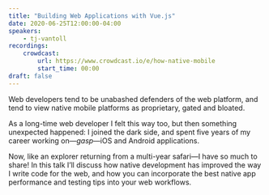 ```yaml
---
title: "Building Web Applications with Vue.js"
date: 2020-06-25T12:00:00-04:00
speakers:
    - tj-vantoll
recordings:
    crowdcast:
        url: https://www.crowdcast.io/e/how-native-mobile
        start_time: 00:00
draft: false
---
```


Web developers tend to be unabashed defenders of the web platform, and tend to view native mobile platforms as proprietary, gated and bloated.

As a long-time web developer I felt this way too, but then something unexpected happened: I joined the dark side, and spent five years of my career working on—*gasp*—iOS and Android applications.

Now, like an explorer returning from a multi-year safari—I have so much to share! In this talk I’ll discuss how native development has improved the way I write code for the web, and how you can incorporate the best native app performance and testing tips into your web workflows.